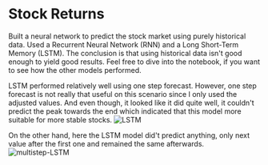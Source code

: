 # Stock Returns 
Built a neural network to predict the stock market using purely historical data. Used a Recurrent Neural Network (RNN) and a Long Short-Term Memory (LSTM). The conclusion is that using historical data isn't good enough to yield good results. Feel free to dive into the notebook, if you want to see how the other models performed.


LSTM performed relatively well using one step forecast. However, one step forecast is not really that useful on this scenario since I only used the adjusted values. And even though, it looked like it did quite well, it couldn't predict the peak towards the end which indicated that this model more suitable for more stable stocks.
![LSTM](https://user-images.githubusercontent.com/79936222/140310997-1c58f1b7-914e-44e7-8980-faa365c147bf.jpeg)


On the other hand, here the LSTM model did't predict anything, only next value after the first one and remained the same afterwards.
![multistep-LSTM](https://user-images.githubusercontent.com/79936222/140312796-6e81c63f-4fc4-4520-94fd-5a019b9d435d.jpeg)

